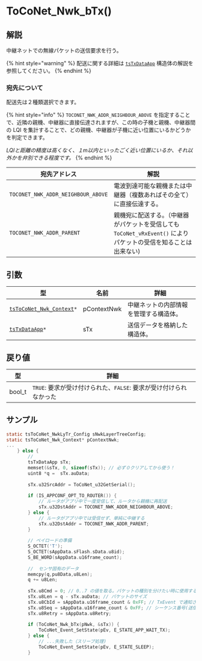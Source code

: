 # ToCoNet_Nwk_bTx()

## 解説

中継ネットでの無線パケットの送信要求を行う。

{% hint style="warning" %}
配送に関する詳細は [`tsTxDataApp`](../structure/tstxdataapp-netto.md) 構造体の解説を参照してください。
{% endhint %}

### 宛先について

配送先は２種類選択できます。

{% hint style="info" %}
`TOCONET_NWK_ADDR_NEIGHBOUR_ABOVE` を指定することで、近隣の親機、中継器に直接伝達されますが、この時の子機と親機、中継器間の LQI を集計することで、どの親機、中継器が子機に近い位置にいるかどうかを判定できます。

_LQIと距離の精度は高くなく、１m以内といったごく近い位置にいるか、それ以外かを弁別できる程度です。_
{% endhint %}

| 宛先アドレス                             | 解説                                                                  |
| ---------------------------------- | ------------------------------------------------------------------- |
| `TOCONET_NWK_ADDR_NEIGHBOUR_ABOVE` | 電波到達可能な親機または中継器（複数あればその全て）に直接伝達する。                                  |
| `TOCONET_NWK_ADDR_PARENT`          | 親機宛に配送する。（中継器がパケットを受信しても `ToCoNet_vRxEvent()` によりパケットの受信を知ることは出来ない) |

## 引数

| 型                                                                   | 名前          | 詳細                  |
| ------------------------------------------------------------------- | ----------- | ------------------- |
| [`tsToCoNet_Nwk_Context`](../structure/tstoconet_nwk_context.md)`*` | pContextNwk | 中継ネットの内部情報を管理する構造体。 |
| [`tsTxDataApp`](../structure/tstxdataapp-netto.md)`*`               | sTx         | 送信データを格納した構造体。      |

## 戻り値

| 型      | 詳細                                        |
| ------ | ----------------------------------------- |
| bool_t | `TRUE`: 要求が受け付けられた、`FALSE`: 要求が受け付けられなかった |

## サンプル

```c
static tsToCoNet_NwkLyTr_Config sNwkLayerTreeConfig;
static tsToCoNet_Nwk_Context* pContextNwk;
...
	} else {
		// 
		tsTxDataApp sTx;
		memset(&sTx, 0, sizeof(sTx)); // 必ず０クリアしてから使う！
		uint8 *q =  sTx.auData;
	
		sTx.u32SrcAddr = ToCoNet_u32GetSerial();
	
		if (IS_APPCONF_OPT_TO_ROUTER()) {
			// ルータがアプリ中で一度受信して、ルータから親機に再配送
			sTx.u32DstAddr = TOCONET_NWK_ADDR_NEIGHBOUR_ABOVE;
		} else {
			// ルータがアプリ中では受信せず、単純に中継する
			sTx.u32DstAddr = TOCONET_NWK_ADDR_PARENT;
		}
	
		// ペイロードの準備
		S_OCTET('T');
		S_OCTET(sAppData.sFlash.sData.u8id);
		S_BE_WORD(sAppData.u16frame_count);		
​
		//	センサ固有のデータ
		memcpy(q,pu8Data,u8Len);
		q += u8Len;
	
		sTx.u8Cmd = 0; // 0..7 の値を取る。パケットの種別を分けたい時に使用する
		sTx.u8Len = q - sTx.auData; // パケットのサイズ
		sTx.u8CbId = sAppData.u16frame_count & 0xFF; // TxEvent で通知される番号、送信先には通知されない
		sTx.u8Seq = sAppData.u16frame_count & 0xFF; // シーケンス番号(送信先に通知される)
		sTx.u8Retry = sAppData.u8Retry;
​
		if (ToCoNet_Nwk_bTx(pNwk, &sTx)) {
			ToCoNet_Event_SetState(pEv, E_STATE_APP_WAIT_TX);
		} else {
			// ...失敗した（スリープ処理)
			ToCoNet_Event_SetState(pEv, E_STATE_SLEEP);
		}
```

